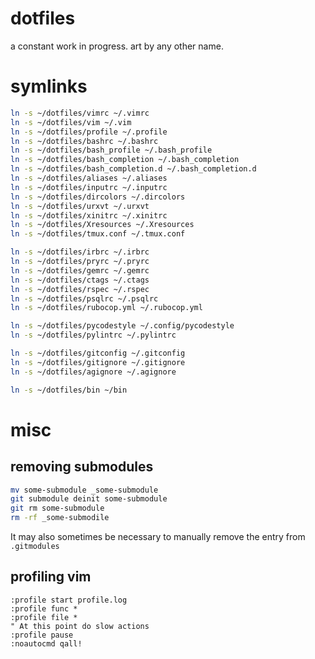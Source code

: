 # dotfiles

a constant work in progress. art by any other name.

# symlinks

```bash
ln -s ~/dotfiles/vimrc ~/.vimrc
ln -s ~/dotfiles/vim ~/.vim
ln -s ~/dotfiles/profile ~/.profile
ln -s ~/dotfiles/bashrc ~/.bashrc
ln -s ~/dotfiles/bash_profile ~/.bash_profile
ln -s ~/dotfiles/bash_completion ~/.bash_completion
ln -s ~/dotfiles/bash_completion.d ~/.bash_completion.d
ln -s ~/dotfiles/aliases ~/.aliases
ln -s ~/dotfiles/inputrc ~/.inputrc
ln -s ~/dotfiles/dircolors ~/.dircolors
ln -s ~/dotfiles/urxvt ~/.urxvt
ln -s ~/dotfiles/xinitrc ~/.xinitrc
ln -s ~/dotfiles/Xresources ~/.Xresources
ln -s ~/dotfiles/tmux.conf ~/.tmux.conf

ln -s ~/dotfiles/irbrc ~/.irbrc
ln -s ~/dotfiles/pryrc ~/.pryrc
ln -s ~/dotfiles/gemrc ~/.gemrc
ln -s ~/dotfiles/ctags ~/.ctags
ln -s ~/dotfiles/rspec ~/.rspec
ln -s ~/dotfiles/psqlrc ~/.psqlrc
ln -s ~/dotfiles/rubocop.yml ~/.rubocop.yml

ln -s ~/dotfiles/pycodestyle ~/.config/pycodestyle
ln -s ~/dotfiles/pylintrc ~/.pylintrc

ln -s ~/dotfiles/gitconfig ~/.gitconfig
ln -s ~/dotfiles/gitignore ~/.gitignore
ln -s ~/dotfiles/agignore ~/.agignore

ln -s ~/dotfiles/bin ~/bin
```

# misc

## removing submodules

```bash
mv some-submodule _some-submodule
git submodule deinit some-submodule
git rm some-submodule
rm -rf _some-submodile
```

It may also sometimes be necessary to manually remove the entry from `.gitmodules`

## profiling vim

```vimscript
:profile start profile.log
:profile func *
:profile file *
" At this point do slow actions
:profile pause
:noautocmd qall!
```
